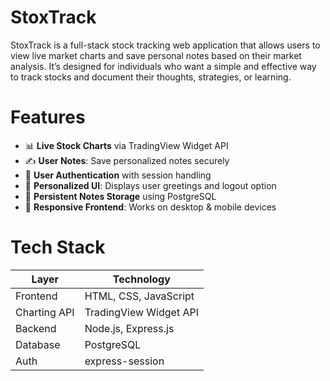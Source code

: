 # StoxTrack

StoxTrack is a full-stack stock tracking web application that allows users to view live market charts and save personal notes based on their market analysis. 
It’s designed for individuals who want a simple and effective way to track stocks and document their thoughts, strategies, or learning.

# Features

- 📊 **Live Stock Charts** via TradingView Widget API
- ✍️ **User Notes**: Save personalized notes securely
- 🔐 **User Authentication** with session handling
- 🧠 **Personalized UI**: Displays user greetings and logout option
- 💾 **Persistent Notes Storage** using PostgreSQL
- 📱 **Responsive Frontend**: Works on desktop & mobile devices

# Tech Stack

| Layer         | Technology             |
|---------------|------------------------|
| Frontend      | HTML, CSS, JavaScript  |
| Charting API  | TradingView Widget API |
| Backend       | Node.js, Express.js    |
| Database      | PostgreSQL             |
| Auth          | express-session        |
